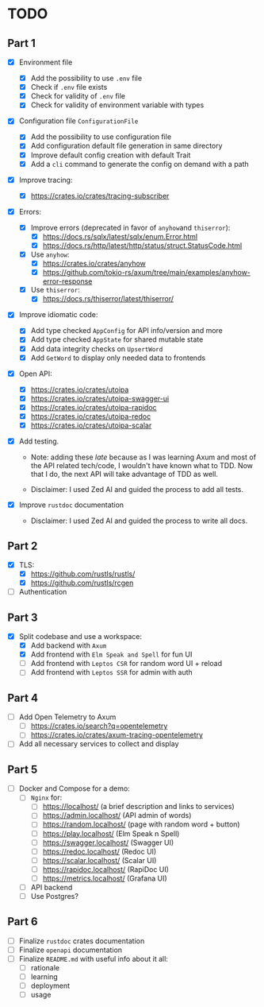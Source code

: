 # TODO

## Part 1

- [x] Environment file
  - [x] Add the possibility to use `.env` file
  - [x] Check if `.env` file exists
  - [x] Check for validity of `.env` file
  - [x] Check for validity of environment variable with types
- [x] Configuration file `ConfigurationFile`
  - [x] Add the possibility to use configuration file
  - [x] Add configuration default file generation in same directory
  - [x] Improve default config creation with default Trait
  - [x] Add a `cli` command to generate the config on demand with a path
- [x] Improve tracing:
  - [x] <https://crates.io/crates/tracing-subscriber>
- [x] Errors:
  - [x] Improve errors (deprecated in favor of `anyhow`and `thiserror`):
    - [x] <https://docs.rs/sqlx/latest/sqlx/enum.Error.html>
    - [x] <https://docs.rs/http/latest/http/status/struct.StatusCode.html>
  - [x] Use `anyhow`:
    - [x] <https://crates.io/crates/anyhow>
    - [x] <https://github.com/tokio-rs/axum/tree/main/examples/anyhow-error-response>
  - [x] Use `thiserror`:
    - [x] <https://docs.rs/thiserror/latest/thiserror/>
- [x] Improve idiomatic code:
  - [x] Add type checked `AppConfig` for API info/version and more
  - [x] Add type checked `AppState` for shared mutable state
  - [x] Add data integrity checks on `UpsertWord`
  - [x] Add `GetWord` to display only needed data to frontends
- [x] Open API:
  - [x] <https://crates.io/crates/utoipa>
  - [x] <https://crates.io/crates/utoipa-swagger-ui>
  - [x] <https://crates.io/crates/utoipa-rapidoc>
  - [x] <https://crates.io/crates/utoipa-redoc>
  - [x] <https://crates.io/crates/utoipa-scalar>
- [x] Add testing.
  - Note: adding these _late_ because as I was learning Axum and most of the API
    related tech/code, I wouldn't have known what to TDD. Now that I do, the
    next API will take advantage of TDD as well.

  - Disclaimer: I used Zed AI and guided the process to add all tests.

- [x] Improve `rustdoc` documentation
  - Disclaimer: I used Zed AI and guided the process to write all docs.

## Part 2

- [x] TLS:
  - [x] <https://github.com/rustls/rustls/>
  - [x] <https://github.com/rustls/rcgen>
- [ ] Authentication

## Part 3

- [x] Split codebase and use a workspace:
  - [x] Add backend with `Axum`
  - [x] Add frontend with `Elm Speak and Spell` for fun UI
  - [ ] Add frontend with `Leptos CSR` for random word UI + reload
  - [ ] Add frontend with `Leptos SSR` for admin with auth

## Part 4

- [ ] Add Open Telemetry to Axum
  - [ ] <https://crates.io/search?q=opentelemetry>
  - [ ] <https://crates.io/crates/axum-tracing-opentelemetry>
- [ ] Add all necessary services to collect and display

## Part 5

- [ ] Docker and Compose for a demo:
  - [ ] `Nginx` for:
    - [ ] <https://localhost/> (a brief description and links to services)
    - [ ] <https://admin.localhost/> (API admin of words)
    - [ ] <https://random.localhost/> (page with random word + button)
    - [ ] <https://play.localhost/> (Elm Speak n Spell)
    - [ ] <https://swagger.localhost/> (Swagger UI)
    - [ ] <https://redoc.localhost/> (Redoc UI)
    - [ ] <https://scalar.localhost/> (Scalar UI)
    - [ ] <https://rapidoc.localhost/> (RapiDoc UI)
    - [ ] <https://metrics.localhost/> (Grafana UI)
  - [ ] API backend
  - [ ] Use Postgres?

## Part 6

- [ ] Finalize `rustdoc` crates documentation
- [ ] Finalize `openapi` documentation
- [ ] Finalize `README.md` with useful info about it all:
  - [ ] rationale
  - [ ] learning
  - [ ] deployment
  - [ ] usage
